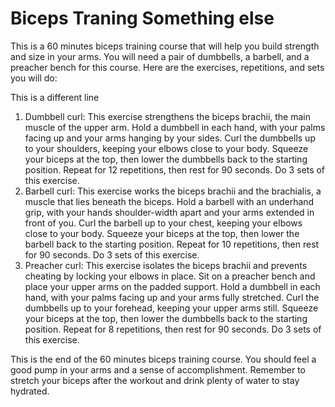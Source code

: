 # Biceps Traning Something else 
This is a 60 minutes biceps training course that will help you build strength and size in your arms. You will need a pair of dumbbells, a barbell, and a preacher bench for this course. Here are the exercises, repetitions, and sets you will do:

This is a different line 

1. Dumbbell curl: This exercise strengthens the biceps brachii, the main muscle of the upper arm. Hold a dumbbell in each hand, with your palms facing up and your arms hanging by your sides. Curl the dumbbells up to your shoulders, keeping your elbows close to your body. Squeeze your biceps at the top, then lower the dumbbells back to the starting position. Repeat for 12 repetitions, then rest for 90 seconds. Do 3 sets of this exercise.
2. Barbell curl: This exercise works the biceps brachii and the brachialis, a muscle that lies beneath the biceps. Hold a barbell with an underhand grip, with your hands shoulder-width apart and your arms extended in front of you. Curl the barbell up to your chest, keeping your elbows close to your body. Squeeze your biceps at the top, then lower the barbell back to the starting position. Repeat for 10 repetitions, then rest for 90 seconds. Do 3 sets of this exercise.
3. Preacher curl: This exercise isolates the biceps brachii and prevents cheating by locking your elbows in place. Sit on a preacher bench and place your upper arms on the padded support. Hold a dumbbell in each hand, with your palms facing up and your arms fully stretched. Curl the dumbbells up to your forehead, keeping your upper arms still. Squeeze your biceps at the top, then lower the dumbbells back to the starting position. Repeat for 8 repetitions, then rest for 90 seconds. Do 3 sets of this exercise.

This is the end of the 60 minutes biceps training course. You should feel a good pump in your arms and a sense of accomplishment. Remember to stretch your biceps after the workout and drink plenty of water to stay hydrated.
